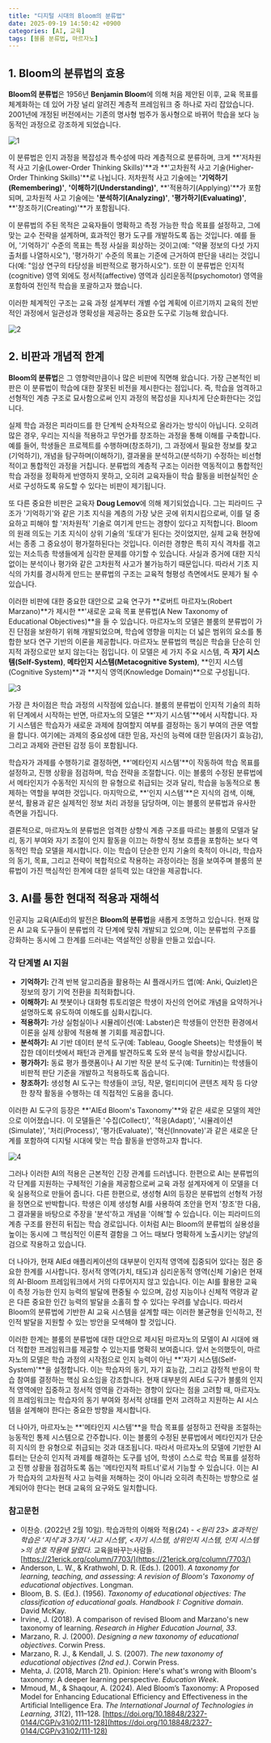 ```yaml
---
title: "디지털 시대의 Bloom의 분류법"
date: 2025-09-19 14:50:42 +0900
categories: [AI, 교육]
tags: [블룸 분류법, 마르자노]
---
```


## 1. Bloom의 분류법의 효용

**Bloom의 분류법**은 1956년 **Benjamin Bloom**에 의해 처음 제안된 이후, 교육 목표를 체계화하는 데 있어 가장 널리 알려진 계층적 프레임워크 중 하나로 자리 잡았습니다. 2001년에 개정된 버전에서는 기존의 명사형 범주가 동사형으로 바뀌어 학습을 보다 능동적인 과정으로 강조하게 되었습니다.

![1](/assets/image145.png)

이 분류법은 인지 과정을 복잡성과 특수성에 따라 계층적으로 분류하며, 크게 **'저차원적 사고 기술(Lower-Order Thinking Skills)'**과 **'고차원적 사고 기술(Higher-Order Thinking Skills)'**로 나뉩니다. 저차원적 사고 기술에는 **'기억하기(Remembering)'**, **'이해하기(Understanding)'**, **'적용하기(Applying)'**가 포함되며, 고차원적 사고 기술에는 **'분석하기(Analyzing)'**, **'평가하기(Evaluating)'**, **'창조하기(Creating)'**가 포함됩니다.

이 분류법의 주된 목적은 교육자들이 명확하고 측정 가능한 학습 목표를 설정하고, 그에 맞는 교수 전략을 설계하며, 효과적인 평가 도구를 개발하도록 돕는 것입니다. 예를 들어, '기억하기' 수준의 목표는 특정 사실을 회상하는 것이고(예: "약물 정보의 다섯 가지 출처를 나열하시오"), '평가하기' 수준의 목표는 기준에 근거하여 판단을 내리는 것입니다(예: "임상 연구의 타당성을 비판적으로 평가하시오"). 또한 이 분류법은 인지적(cognitive) 영역 외에도 정서적(affective) 영역과 심리운동적(psychomotor) 영역을 포함하여 전인적 학습을 포괄하고자 했습니다.

이러한 체계적인 구조는 교육 과정 설계부터 개별 수업 계획에 이르기까지 교육의 전반적인 과정에서 일관성과 명확성을 제공하는 중요한 도구로 기능해 왔습니다.

![2](/assets/image146.png)



## 2. 비판과 개념적 한계

**Bloom의 분류법**은 그 영향력만큼이나 많은 비판에 직면해 왔습니다. 가장 근본적인 비판은 이 분류법이 학습에 대한 잘못된 비전을 제시한다는 점입니다. 즉, 학습을 엄격하고 선형적인 계층 구조로 묘사함으로써 인지 과정의 복잡성을 지나치게 단순화한다는 것입니다.

실제 학습 과정은 피라미드를 한 단계씩 순차적으로 올라가는 방식이 아닙니다. 오히려 많은 경우, 우리는 지식을 적용하고 무언가를 창조하는 과정을 통해 이해를 구축합니다. 예를 들어, 학생들은 프로젝트를 수행하며(창조하기), 그 과정에서 필요한 정보를 찾고(기억하기), 개념을 탐구하며(이해하기), 결과물을 분석하고(분석하기) 수정하는 비선형적이고 통합적인 과정을 거칩니다. 분류법의 계층적 구조는 이러한 역동적이고 통합적인 학습 과정을 정확하게 반영하지 못하고, 오히려 교육자들이 학습 활동을 비현실적인 순서로 구성하도록 유도할 수 있다는 비판이 제기됩니다.

또 다른 중요한 비판은 교육자 **Doug Lemov**에 의해 제기되었습니다. 그는 피라미드 구조가 '기억하기'와 같은 기초 지식을 계층의 가장 낮은 곳에 위치시킴으로써, 이를 덜 중요하고 피해야 할 '저차원적' 기술로 여기게 만드는 경향이 있다고 지적합니다. Bloom의 원래 의도는 기초 지식이 상위 기술의 '토대'가 된다는 것이었지만, 실제 교육 현장에서는 종종 그 중요성이 평가절하된다는 것입니다. 이러한 경향은 특히 지식 격차를 겪고 있는 저소득층 학생들에게 심각한 문제를 야기할 수 있습니다. 사실과 증거에 대한 지식 없이는 분석이나 평가와 같은 고차원적 사고가 불가능하기 때문입니다. 따라서 기초 지식의 가치를 경시하게 만드는 분류법의 구조는 교육적 형평성 측면에서도 문제가 될 수 있습니다.

이러한 비판에 대한 중요한 대안으로 교육 연구가 **로버트 마르자노(Robert Marzano)**가 제시한 **'새로운 교육 목표 분류법(A New Taxonomy of Educational Objectives)**을 들 수 있습니다. 마르자노의 모델은 블룸의 분류법이 가진 단점을 보완하기 위해 개발되었으며, 학습에 영향을 미치는 더 넓은 범위의 요소를 통합한 보다 연구 기반의 이론을 제공합니다. 마르자노 분류법의 핵심은 학습을 단순히 인지적 과정으로만 보지 않는다는 점입니다. 이 모델은 세 가지 주요 시스템, 즉 **자기 시스템(Self-System)**, **메타인지 시스템(Metacognitive System)**, **인지 시스템(Cognitive System)**과 **지식 영역(Knowledge Domain)**으로 구성됩니다.

![3](/assets/image148.png)

가장 큰 차이점은 학습 과정의 시작점에 있습니다. 블룸의 분류법이 인지적 기술의 최하위 단계에서 시작하는 반면, 마르자노의 모델은 **'자기 시스템'**에서 시작합니다. 자기 시스템은 학습자가 새로운 과제에 참여할지 여부를 결정하는 동기 부여의 관문 역할을 합니다. 여기에는 과제의 중요성에 대한 믿음, 자신의 능력에 대한 믿음(자기 효능감), 그리고 과제와 관련된 감정 등이 포함됩니다.

학습자가 과제를 수행하기로 결정하면, **'메타인지 시스템'**이 작동하여 학습 목표를 설정하고, 진행 상황을 점검하며, 학습 전략을 조절합니다. 이는 블룸의 수정된 분류법에서 메타인지가 수동적인 지식의 한 유형으로 취급되는 것과 달리, 학습을 능동적으로 통제하는 역할을 부여한 것입니다. 마지막으로, **'인지 시스템'**은 지식의 검색, 이해, 분석, 활용과 같은 실제적인 정보 처리 과정을 담당하며, 이는 블룸의 분류법과 유사한 측면을 가집니다.

결론적으로, 마르자노의 분류법은 엄격한 상향식 계층 구조를 따르는 블룸의 모델과 달리, 동기 부여와 자기 조절이 인지 활동을 이끄는 하향식 정보 흐름을 포함하는 보다 역동적인 학습 모델을 제시합니다. 이는 학습이 단순한 인지 기술의 축적이 아니라, 학습자의 동기, 목표, 그리고 전략이 복합적으로 작용하는 과정이라는 점을 보여주며 블룸의 분류법이 가진 핵심적인 한계에 대한 설득력 있는 대안을 제공합니다.



## 3. AI를 통한 현대적 적용과 재해석

인공지능 교육(AIEd)의 발전은 **Bloom의 분류법**을 새롭게 조명하고 있습니다. 현재 많은 AI 교육 도구들이 분류법의 각 단계에 맞춰 개발되고 있으며, 이는 분류법의 구조를 강화하는 동시에 그 한계를 드러내는 역설적인 상황을 만들고 있습니다.

### 각 단계별 AI 지원

* **기억하기:** 간격 반복 알고리즘을 활용하는 AI 플래시카드 앱(예: Anki, Quizlet)은 정보의 장기 기억 전환을 최적화합니다.
* **이해하기:** AI 챗봇이나 대화형 튜토리얼은 학생이 자신의 언어로 개념을 요약하거나 설명하도록 유도하여 이해도를 심화시킵니다.
* **적용하기:** 가상 실험실이나 시뮬레이션(예: Labster)은 학생들이 안전한 환경에서 이론을 실제 상황에 적용해 볼 기회를 제공합니다.
* **분석하기:** AI 기반 데이터 분석 도구(예: Tableau, Google Sheets)는 학생들이 복잡한 데이터셋에서 패턴과 관계를 발견하도록 도와 분석 능력을 향상시킵니다.
* **평가하기:** 동료 평가 플랫폼이나 AI 기반 작문 분석 도구(예: Turnitin)는 학생들이 비판적 판단 기준을 개발하고 적용하도록 돕습니다.
* **창조하기:** 생성형 AI 도구는 학생들이 코딩, 작문, 멀티미디어 콘텐츠 제작 등 다양한 창작 활동을 수행하는 데 직접적인 도움을 줍니다.

이러한 AI 도구의 등장은 **'AIEd Bloom's Taxonomy'**와 같은 새로운 모델의 제안으로 이어졌습니다. 이 모델들은 '수집(Collect)', '적응(Adapt)', '시뮬레이션(Simulate)', '처리(Process)', '평가(Evaluate)', '혁신(Innovate)'과 같은 새로운 단계를 포함하여 디지털 시대에 맞는 학습 활동을 반영하고자 합니다.

![4](/assets/image147.png)

그러나 이러한 AI의 적용은 근본적인 긴장 관계를 드러냅니다. 한편으로 AI는 분류법의 각 단계를 지원하는 구체적인 기술을 제공함으로써 교육 과정 설계자에게 이 모델을 더욱 실용적으로 만들어 줍니다. 다른 한편으로, 생성형 AI의 등장은 분류법의 선형적 가정을 정면으로 반박합니다. 학생은 이제 생성형 AI를 사용하여 초안을 먼저 '창조'한 다음, 그 결과물을 바탕으로 주장을 '분석'하고 개념을 '이해'할 수 있습니다. 이는 피라미드의 계층 구조를 완전히 뒤집는 학습 경로입니다. 이처럼 AI는 Bloom의 분류법의 실용성을 높이는 동시에 그 핵심적인 이론적 결함을 그 어느 때보다 명확하게 노출시키는 양날의 검으로 작용하고 있습니다.

더 나아가, 현재 AIEd 애플리케이션의 대부분이 인지적 영역에 집중되어 있다는 점은 중요한 한계를 시사합니다. 정서적 영역(가치, 태도)과 심리운동적 영역(신체 기술)은 현재의 AI-Bloom 프레임워크에서 거의 다루어지지 않고 있습니다. 이는 AI를 활용한 교육이 측정 가능한 인지 능력의 발달에 편중될 수 있으며, 감성 지능이나 신체적 역량과 같은 다른 중요한 인간 능력의 발달을 소홀히 할 수 있다는 우려를 낳습니다. 따라서 Bloom의 분류법에 기반한 AI 교육 시스템을 설계할 때는 이러한 불균형을 인식하고, 전인적 발달을 지원할 수 있는 방안을 모색해야 할 것입니다.

이러한 한계는 블룸의 분류법에 대한 대안으로 제시된 마르자노의 모델이 AI 시대에 왜 더 적합한 프레임워크를 제공할 수 있는지를 명확히 보여줍니다. 앞서 논의했듯이, 마르자노의 모델은 학습 과정의 시작점으로 인지 능력이 아닌 **'자기 시스템(Self-System)'**을 설정합니다. 이는 학습자의 동기, 자기 효능감, 그리고 감정적 반응이 학습 참여를 결정하는 핵심 요소임을 강조합니다. 현재 대부분의 AIEd 도구가 블룸의 인지적 영역에만 집중하고 정서적 영역을 간과하는 경향이 있다는 점을 고려할 때, 마르자노의 프레임워크는 학습자의 동기 부여와 정서적 상태를 먼저 고려하고 지원하는 AI 시스템을 설계해야 한다는 중요한 방향을 제시합니다.

더 나아가, 마르자노는 **'메타인지 시스템'**을 학습 목표를 설정하고 전략을 조절하는 능동적인 통제 시스템으로 간주합니다. 이는 블룸의 수정된 분류법에서 메타인지가 단순히 지식의 한 유형으로 취급되는 것과 대조됩니다. 따라서 마르자노의 모델에 기반한 AI 튜터는 단순히 인지적 과제를 해결하는 도구를 넘어, 학생이 스스로 학습 목표를 설정하고 진행 상황을 점검하도록 돕는 '메타인지적 파트너'로서 기능할 수 있습니다. 이는 AI가 학습자의 고차원적 사고 능력을 저해하는 것이 아니라 오히려 촉진하는 방향으로 설계되어야 한다는 현대 교육의 요구와도 일치합니다.

### 참고문헌

* 이찬승. (2022년 2월 10일). 학습과학의 이해와 적용(24) - *<원리 23> 효과적인 학습은 ‘지식’과 3가지 ‘사고 시스템’, <자기 시스템, 상위인지 시스템, 인지 시스템>의 상호 작용에 달렸다.* 교육을바꾸는사람들. [https://21erick.org/column/7703/](https://21erick.org/column/7703/)
* Anderson, L. W., & Krathwohl, D. R. (Eds.). (2001). *A taxonomy for learning, teaching, and assessing: A revision of Bloom's Taxonomy of educational objectives*. Longman.
* Bloom, B. S. (Ed.). (1956). *Taxonomy of educational objectives: The classification of educational goals. Handbook I: Cognitive domain*. David McKay.
* Irvine, J. (2018). A comparison of revised Bloom and Marzano's new taxonomy of learning. *Research in Higher Education Journal, 33*.
* Marzano, R. J. (2000). *Designing a new taxonomy of educational objectives*. Corwin Press.
* Marzano, R. J., & Kendall, J. S. (2007). *The new taxonomy of educational objectives (2nd ed.)*. Corwin Press.
* Mehta, J. (2018, March 21). Opinion: Here's what's wrong with Bloom's taxonomy: A deeper learning perspective. *Education Week*.
* Mmoud, M., & Shaqour, A. (2024). AIed Bloom’s Taxonomy: A Proposed Model for Enhancing Educational Efficiency and Effectiveness in the Artificial Intelligence Era. *The International Journal of Technologies in Learning, 31*(2), 111–128. [https://doi.org/10.18848/2327-0144/CGP/v31i02/111-128](https://doi.org/10.18848/2327-0144/CGP/v31i02/111-128)
